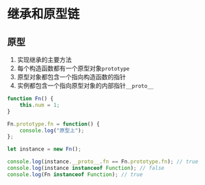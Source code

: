 # 继承和原型链

## 原型

1. 实现继承的主要方法
2. 每个构造函数都有一个原型对象`prototype`
3. 原型对象都包含一个指向构造函数的指针
4. 实例都包含一个指向原型对象的内部指针`__proto__`

```js
function Fn() {
    this.num = 1;
}

Fn.prototype.fn = function() {
    console.log("原型上");
};

let instance = new Fn();

console.log(instance.__proto__.fn == Fn.prototype.fn); // true
console.log(instance instanceof Function); // false
console.log(Fn instanceof Function); // true
```
